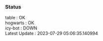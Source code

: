 ### Status


table : OK  
hogwarts : OK  
icy-bot : DOWN  
Latest Update : 2023-07-29 05:06:35.140994

